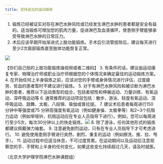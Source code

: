 ```yaml
---
title: 坚持适当的运动锻炼
---
```


1.	锻炼已经被证实对存在淋巴水肿风险或已经发生淋巴水肿的患者都是安全有益的。适当锻炼可增加您的肌肉力量，促进淋巴及血液循环，使患侧手臂能够承受导致淋巴水肿的日常压力。
2.	术后应该早期开始渐进式上肢功能锻炼。手术后引流管拔除后，建议每天进行至少2次肩部锻炼直至肢体功能恢复正常。

![](/images/3/3-2-1.png)

【你们自己拍的上肢功能锻炼操视频或者二维码】
3.	有条件的话，建议由运动康复专家、物理治疗师或职业治疗师根据您的个体情况来确定最佳的运动锻炼方案。
4.	在开始任何上半身锻炼之前，应该对您的手臂或身体情况进行评估，过度疲劳、贫血的患者暂时不建议进行锻炼。
5.	对于有淋巴水肿风险和被诊断为淋巴水肿的患者，推荐以下运动类型的组合，包括柔韧性和伸展运动、力量训练、有氧运动、深呼吸运动等
6.	通常推荐的运动项目包括：散步、游泳、轻度有氧运动、深呼吸运动、跳舞、太极、八段锦、瑜伽或普拉提。
7.	建议术后患者每周进行150 分钟中等强度或75 分钟高强度有氧运动（例如健身操、太极拳等）和2~3个抗阻力运动（例如举哑铃，抗阻运动应在专业人员指导下进行）。例如，您可以每周进行至少5次，每次30分钟以上的快走锻炼。![](/images/3/3-2-2.jpg)
8.	除了游泳，任何其他形式的锻炼都建议佩戴弹力袖套。
9.	注意避免剧烈运动，只有在专业人员指导下才可考虑进行。
10.	避免使用患侧手臂进行突然、剧烈、重复的运动（例如擦洗、推、拉、甩手）。
11.	运动过程中应适当休息，不可过度劳累。在运动期间以及运动后注意观察您的手、手臂和上半身的任何变化，如果这些变化持续超过几天，请及时就医。

（北京大学护理学院淋巴水肿课题组）